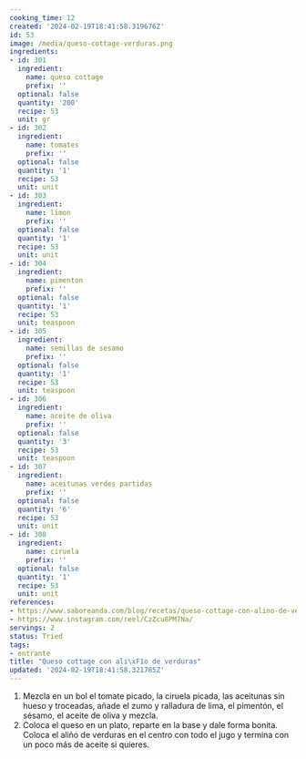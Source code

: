 ```yaml
---
cooking_time: 12
created: '2024-02-19T18:41:58.319676Z'
id: 53
image: /media/queso-cottage-verduras.png
ingredients:
- id: 301
  ingredient:
    name: queso cottage
    prefix: ''
  optional: false
  quantity: '200'
  recipe: 53
  unit: gr
- id: 302
  ingredient:
    name: tomates
    prefix: ''
  optional: false
  quantity: '1'
  recipe: 53
  unit: unit
- id: 303
  ingredient:
    name: limon
    prefix: ''
  optional: false
  quantity: '1'
  recipe: 53
  unit: unit
- id: 304
  ingredient:
    name: pimenton
    prefix: ''
  optional: false
  quantity: '1'
  recipe: 53
  unit: teaspoon
- id: 305
  ingredient:
    name: semillas de sesamo
    prefix: ''
  optional: false
  quantity: '1'
  recipe: 53
  unit: teaspoon
- id: 306
  ingredient:
    name: aceite de oliva
    prefix: ''
  optional: false
  quantity: '3'
  recipe: 53
  unit: teaspoon
- id: 307
  ingredient:
    name: aceitunas verdes partidas
    prefix: ''
  optional: false
  quantity: '6'
  recipe: 53
  unit: unit
- id: 308
  ingredient:
    name: ciruela
    prefix: ''
  optional: false
  quantity: '1'
  recipe: 53
  unit: unit
references:
- https://www.saboreanda.com/blog/recetas/queso-cottage-con-alino-de-verduras
- https://www.instagram.com/reel/CzZcu8PM7Na/
servings: 2
status: Tried
tags:
- entrante
title: "Queso cottage con ali\xF1o de verduras"
updated: '2024-02-19T18:41:58.321785Z'
---
```

1. Mezcla en un bol el tomate picado, la ciruela picada, las aceitunas sin hueso y troceadas, añade el zumo y ralladura de lima, el pimentón, el sésamo, el aceite de oliva y mezcla. 
2. Coloca el queso en un plato, reparte en la base y dale forma bonita. Coloca el aliño de verduras en el centro con todo el jugo y termina con un poco más de aceite si quieres.
